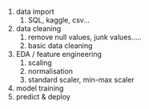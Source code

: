1. data import
	1. SQL, kaggle, csv...
2. data cleaning
	1. remove null values, junk values.....
	2. basic data cleaning
3. EDA / feature engineering
	1. scaling 
	2. normalisation
	3. standard scaler, min-max scaler
4. model training
5. predict & deploy